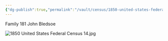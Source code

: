 ```yaml
---
{"dg-publish":true,"permalink":"/vault/census/1850-united-states-federal-census-16/","tags":["Peter-Perry"]}
---
```


Family 181
John Bledsoe



![1850 United States Federal Census 14.jpg](/img/user/assets/1850%20United%20States%20Federal%20Census%2014.jpg)
